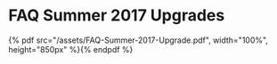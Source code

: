 # FAQ Summer 2017 Upgrades

{% pdf src="/assets/FAQ-Summer-2017-Upgrade.pdf", width="100%", height="850px" %}{% endpdf %}
